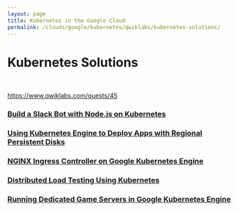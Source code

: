 ```yaml
---
layout: page
title: Kubernetes in the Google Cloud
permalink: /clouds/google/kubernetes/qwiklabs/kubernetes-solutions/
---
```


# Kubernetes Solutions

<br/>

https://www.qwiklabs.com/quests/45


### [Build a Slack Bot with Node.js on Kubernetes](/clouds/google/kubernetes/qwiklabs/kubernetes-solutions/build-a-slack-bot-with-nodejs-on-kubernetes/)

### [Using Kubernetes Engine to Deploy Apps with Regional Persistent Disks](/clouds/google/kubernetes/qwiklabs/kubernetes-solutions/using-kubernetes-engine-to-deploy-apps-with-regional-persistent-disks/)

### [NGINX Ingress Controller on Google Kubernetes Engine](/clouds/google/kubernetes/qwiklabs/kubernetes-solutions/nginx-ingress-controller-on-google-kubernetes-engine/)

### [Distributed Load Testing Using Kubernetes](/clouds/google/kubernetes/qwiklabs/kubernetes-solutions/distributed-load-testing-using-kubernetes/)

### [Running Dedicated Game Servers in Google Kubernetes Engine](/clouds/google/kubernetes/qwiklabs/kubernetes-solutions/running-dedicated-game-servers-in-google-kubernetes-engine/)